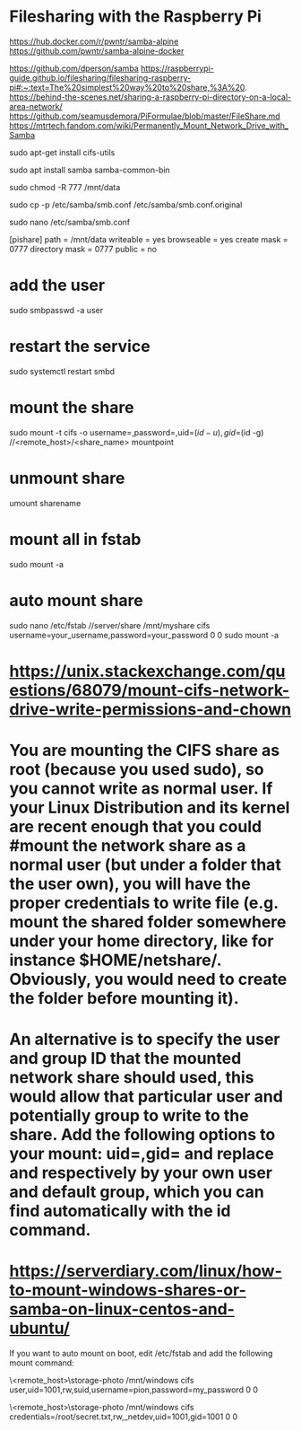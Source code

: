 # Filesharing with the Raspberry Pi
https://hub.docker.com/r/pwntr/samba-alpine
https://github.com/pwntr/samba-alpine-docker

https://github.com/dperson/samba
https://raspberrypi-guide.github.io/filesharing/filesharing-raspberry-pi#:~:text=The%20simplest%20way%20to%20share,%3A%20.
https://behind-the-scenes.net/sharing-a-raspberry-pi-directory-on-a-local-area-network/
https://github.com/seamusdemora/PiFormulae/blob/master/FileShare.md
https://mtrtech.fandom.com/wiki/Permanently_Mount_Network_Drive_with_Samba

sudo apt-get install cifs-utils

sudo apt install samba samba-common-bin

sudo chmod -R 777 /mnt/data

sudo cp -p /etc/samba/smb.conf /etc/samba/smb.conf.original

sudo nano /etc/samba/smb.conf

[pishare]
path = /mnt/data
writeable = yes
browseable = yes
create mask = 0777
directory mask = 0777
public = no

# add the user
sudo smbpasswd -a user

# restart the service
sudo systemctl restart smbd

# mount the share
sudo mount -t cifs -o username=<username>,password=<password>,uid=$(id -u),gid=$(id -g) //<remote_host>/<share_name> mountpoint

# unmount share
umount sharename

# mount all in fstab
sudo mount -a

# auto mount share
sudo nano /etc/fstab
//server/share /mnt/myshare cifs username=your_username,password=your_password 0 0
sudo mount -a

# https://unix.stackexchange.com/questions/68079/mount-cifs-network-drive-write-permissions-and-chown
# You are mounting the CIFS share as root (because you used sudo), so you cannot write as normal user. If your Linux Distribution and its kernel are recent enough that you could #mount the network share as a normal user (but under a folder that the user own), you will have the proper credentials to write file (e.g. mount the shared folder somewhere under your home directory, like for instance $HOME/netshare/. Obviously, you would need to create the folder before mounting it).

# An alternative is to specify the user and group ID that the mounted network share should used, this would allow that particular user and potentially group to write to the share. Add the following options to your mount: uid=<user>,gid=<group> and replace <user> and <group> respectively by your own user and default group, which you can find automatically with the id command.

# https://serverdiary.com/linux/how-to-mount-windows-shares-or-samba-on-linux-centos-and-ubuntu/
If you want to auto mount on boot, edit /etc/fstab and add the following mount command:

\\<remote_host>\storage-photo /mnt/windows cifs user,uid=1001,rw,suid,username=pion,password=my_password 0 0

\\<remote_host>\storage-photo /mnt/windows cifs credentials=/root/secret.txt,rw,_netdev,uid=1001,gid=1001 0 0